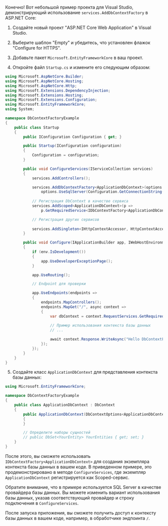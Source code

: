 Конечно! Вот небольшой пример проекта для Visual Studio, демонстрирующий использование `services.AddDbContextFactory` в ASP.NET Core:

1. Создайте новый проект "ASP.NET Core Web Application" в Visual Studio.
2. Выберите шаблон "Empty" и убедитесь, что установлен флажок "Configure for HTTPS".
3. Добавьте пакет `Microsoft.EntityFrameworkCore` в ваш проект.

4. Откройте файл `Startup.cs` и измените его следующим образом:

```csharp
using Microsoft.AspNetCore.Builder;
using Microsoft.AspNetCore.Hosting;
using Microsoft.AspNetCore.Http;
using Microsoft.Extensions.DependencyInjection;
using Microsoft.Extensions.Hosting;
using Microsoft.Extensions.Configuration;
using Microsoft.EntityFrameworkCore;
using System;

namespace DbContextFactoryExample
{
    public class Startup
    {
        public IConfiguration Configuration { get; }

        public Startup(IConfiguration configuration)
        {
            Configuration = configuration;
        }

        public void ConfigureServices(IServiceCollection services)
        {
            services.AddControllers();

            services.AddDbContextFactory<ApplicationDbContext>(options =>
                options.UseSqlServer(Configuration.GetConnectionString("DefaultConnection")));
            
            // Регистрация DbContext в качестве сервиса
            services.AddScoped<ApplicationDbContext>(p =>
                p.GetRequiredService<IDbContextFactory<ApplicationDbContext>>().CreateDbContext());

            // Регистрация других сервисов
            
            services.AddSingleton<IHttpContextAccessor, HttpContextAccessor>();
        }

        public void Configure(IApplicationBuilder app, IWebHostEnvironment env)
        {
            if (env.IsDevelopment())
            {
                app.UseDeveloperExceptionPage();
            }

            app.UseRouting();

            // Endpoint для проверки

            app.UseEndpoints(endpoints =>
            {
                endpoints.MapControllers();
                endpoints.MapGet("/", async context =>
                {
                    var dbContext = context.RequestServices.GetRequiredService<ApplicationDbContext>();
                    
                    // Пример использования контекста базы данных
                    // ...

                    await context.Response.WriteAsync("Hello DbContextFactory!");
                });
            });
        }
    }
}
```

5. Создайте класс `ApplicationDbContext` для представления контекста базы данных:

```csharp
using Microsoft.EntityFrameworkCore;

namespace DbContextFactoryExample
{
    public class ApplicationDbContext : DbContext
    {
        public ApplicationDbContext(DbContextOptions<ApplicationDbContext> options) : base(options)
        {
        }

        // Определите наборы сущностей
        // public DbSet<YourEntity> YourEntities { get; set; }
    }
}
```

После этого, вы сможете использовать `IDbContextFactory<ApplicationDbContext>` для создания экземпляра контекста базы данных в вашем коде. В приведенном примере, это продемонстрировано в методе `ConfigureServices`, где экземпляр `ApplicationDbContext` регистрируется как Scoped-сервис.

Обратите внимание, что в примере используется SQL Server в качестве провайдера базы данных. Вы можете изменить вариант использования базы данных, указав соответствующий провайдер и строку подключения в `ConfigureServices`.

После запуска приложения, вы сможете получить доступ к контексту базы данных в вашем коде, например, в обработчике эндпоинта `/`.
